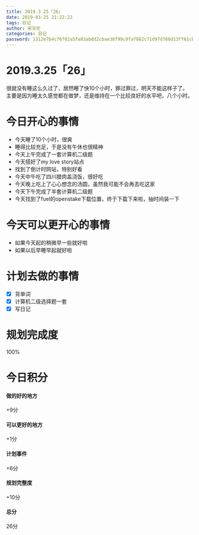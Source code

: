```yaml
---
title: 2019.3.25「26」
date: 2019-03-25 21:22:22
tags: 日记
author: 宋天伦
categories: 日记
password: 1312e7b4c76f02a5fa83abdd2cbae38f99c9faf862c71d97d766d13ff61cb5e4
---
```

# 2019.3.25「26」
很就没有睡这么久过了，居然睡了快10个小时，罪过罪过，明天不能这样子了。主要是因为睡太久感觉都在做梦，还是维持在一个比较良好的水平吧，八个小时。


# 今日开心的事情
* 今天睡了10个小时，很爽
* 睡得比较充足，于是没有午休也很精神
* 今天上午完成了一套计算机二级题
* 今天搭好了my love story站点
* 找到了倒计时网站，特别好看
* 今天中午吃了四川腊肉盖浇饭，很好吃
* 今天晚上吃上了心心想念的汤圆，虽然我可能不会再去吃这家
* 今天下午完成了半套计算机二级题
* 今天找到了fuel的openstake下载位置，终于下载下来啦，抽时间装一下


# 今天可以更开心的事情
* 如果今天起的稍微早一些就好啦
* 如果以后早睡早起就好啦

# 计划去做的事情
* [x] 背单词
* [x] 计算机二级选择题一套
* [x] 写日记

# 规划完成度
100%

# 今日积分
#### 做的好的地方
+9分
#### 可以更好的地方
+1分
#### 计划事件
+6分
#### 规划完整度
+10分
#### 总分
26分